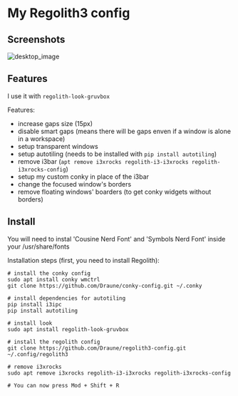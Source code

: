 # My Regolith3 config

## Screenshots

![desktop_image](https://github.com/Draune/regolith3-config/blob/master/screenshots/desktop.png)

## Features

I use it with `regolith-look-gruvbox`

Features:
- increase gaps size (15px)
- disable smart gaps (means there will be gaps enven if a window is alone in a workspace)
- setup transparent windows
- setup autotiling (needs to be installed with `pip install autotiling`)
- remove i3bar (`apt remove i3xrocks regolith-i3-i3xrocks regolith-i3xrocks-config`)
- setup my custom conky in place of the i3bar
- change the focused window's borders
- remove floating windows' boarders (to get conky widgets without borders)

## Install

You will need to instal 'Cousine Nerd Font' and 'Symbols Nerd Font' inside your /usr/share/fonts

Installation steps (first, you need to install Regolith):

``` shell
# install the conky config
sudo apt install conky wmctrl
git clone https://github.com/Draune/conky-config.git ~/.conky

# install dependencies for autotiling
pip install i3ipc
pip install autotiling

# install look
sudo apt install regolith-look-gruvbox

# install the regolith config
git clone https://github.com/Draune/regolith3-config.git ~/.config/regolith3

# remove i3xrocks
sudo apt remove i3xrocks regolith-i3-i3xrocks regolith-i3xrocks-config

# You can now press Mod + Shift + R
```


